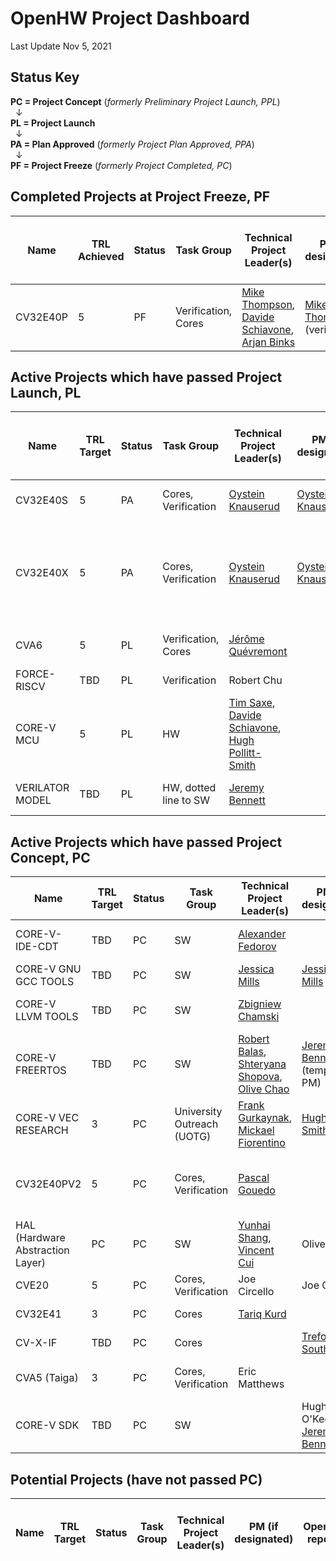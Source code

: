 
# OpenHW Project Dashboard

Last Update Nov 5, 2021

## Status Key
**PC = Project Concept** (*formerly Preliminary Project Launch, PPL*)  
&nbsp; &#8595;  
**PL = Project Launch**  
&nbsp; &#8595;  
**PA = Plan Approved** (*formerly Project Plan Approved, PPA*)  
&nbsp; &#8595;  
**PF = Project Freeze** (*formerly Project Completed, PC*)


## Completed Projects at Project Freeze, PF

| Name     	  | TRL Achieved | Status 	| Task Group                          | Technical Project Leader(s)                   | PM (if designated) 	| OpenHW repo(s)  | EF Project 		| ECLIPSE CQ   	|  PC 		| PL 		|PA 		| PF 		|Project Proposal (or Readme File) 						|
|----------	  |-------- |--------	|-----------------------------	|----------------------------------------------	|--------------------	|--------------	  | -----------------  	|-------------- |------------ 	|-------------- |-------------- |-------------- |---------------------------------------------------------------------- |
| CV32E40P 	  | 5     	| PF     	| Verification,  Cores 		| [Mike Thompson](https://github.com/orgs/openhwgroup/people/MikeOpenHWGroup),  [Davide Schiavone](https://github.com/orgs/openhwgroup/people/davideschiavone), [Arjan Binks](https://github.com/orgs/openhwgroup/people/Silabs-ArjanB)  	| [Mike Thompson](https://github.com/orgs/openhwgroup/people/MikeOpenHWGroup) (verif) | [cv32e40p](https://github.com/openhwgroup/cv32e40p)        | CORE-V Cores      	| [22444](https://dev.eclipse.org/ipzilla/show_bug.cgi?id=22444), [22415](https://dev.eclipse.org/ipzilla/show_bug.cgi?id=22415), [22867](http://dev.eclipse.org/ipzilla/show_bug.cgi?id=22867). [22987](https://dev.eclipse.org/ipzilla/show_bug.cgi?id=22987) 	| grandfathered | grandfathered	| grandfathered	|RTL Freeze [REL 1.0.0](https://projects.eclipse.org/projects/openhw.corev/downloads) 2021.01.20(A)	| [core-v cv32e40p readme](https://github.com/openhwgroup/cv32e40p/blob/master/README.md)		|


## Active Projects which have passed Project Launch, PL

| Name     	  | TRL Target | Status 	| Task Group                          | Technical Project Leader(s)                   |  PM (if designated)  	| OpenHW repo(s)  | EF Project 		| ECLIPSE CQ   	|  PC 		| PL 		|PA 		| Project Proposal (or Readme File) 						| Project Plan |
|----------	 |--------  |--------	|-----------------------------	|----------------------------------------------	|--------------------	|--------------	  | -----------------  	|-------------- |------------ 	|-------------- |-------------- |---------------------------------------------------------------------- | ---------------------------------------------------------------------- |
| CV32E40S  		| 5     	|  PA | Cores, Verification                  | [Oystein Knauserud](https://github.com/silabs-oysteink) 					|      [Oystein Knauserud](https://github.com/silabs-oysteink)		| [cv32e40s](https://github.com/openhwgroup/cv32e40s)     | CORE-V Cores 	|    	| 21.02.22 (A)	| 21.02.22 (A) 		| 21.03.22 (A)		| [cv32e40s combined PPL/PL](https://github.com/openhwgroup/core-v-docs/blob/master/program/Project%20Descriptions%20and%20Plans/CV32E40S/CV32E40S-PPL.md)								|  [PA slides, ](https://github.com/openhwgroup/core-v-docs/blob/master/program/Project%20Descriptions%20and%20Plans/CV32E40S/CV32E40X_CV32E40S_project_plan.pdf)       [PA checklist](https://github.com/openhwgroup/core-v-docs/blob/master/program/Project%20Descriptions%20and%20Plans/CV32E40S/CV32E40X_CV32E40S_PA.xlsx)         |
| CV32E40X  		| 5     	|  PA | Cores, Verification                  | [Oystein Knauserud](https://github.com/silabs-oysteink) 					|      [Oystein Knauserud](https://github.com/silabs-oysteink)		| [cv32e40x](https://github.com/openhwgroup/cv32e40x)     | CORE-V Cores 	| [23159](https://dev.eclipse.org/ipzilla/show_bug.cgi?id=23159) [22398](https://dev.eclipse.org/ipzilla/show_bug.cgi?id=23398) [23401](https://dev.eclipse.org/ipzilla/show_bug.cgi?id=23401) [23465](https://dev.eclipse.org/ipzilla/show_bug.cgi?id=23465) [23532](https://dev.eclipse.org/ipzilla/show_bug.cgi?id=23532) [23538](https://dev.eclipse.org/ipzilla/show_bug.cgi?id=23538) [23349](https://dev.eclipse.org/ipzilla/show_bug.cgi?id=23349) [23537](https://dev.eclipse.org/ipzilla/show_bug.cgi?id=23537)      	| 21.02.22 (A)	| 21.02.22 (A) 		| 21.03.22 (A)		| [cv32e40x combined PPL/PL](https://github.com/openhwgroup/core-v-docs/blob/master/program/Project%20Descriptions%20and%20Plans/CV32E40X/CV32E40X-PPL.md)		|  [PA slides, ](https://github.com/openhwgroup/core-v-docs/blob/master/program/Project%20Descriptions%20and%20Plans/CV32E40X/CV32E40X_CV32E40S_project_plan.pdf)   [PA checklist](https://github.com/openhwgroup/core-v-docs/blob/master/program/Project%20Descriptions%20and%20Plans/CV32E40X/CV32E40X_CV32E40S_PA.xlsx)
| CVA6  		| 5     	|  PL | Verification, Cores           | [Jérôme Quévremont](https://github.com/orgs/openhwgroup/people/jquevremont) 				|  		| [cva6](https://github.com/openhwgroup/cva6)       	  | CORE-V Cores 	| [22416](https://dev.eclipse.org/ipzilla/show_bug.cgi?id=22416)       	| 20.09.28 (A)	| 2021.01.20(A) | TBD		| [cva6 ppl](https://github.com/openhwgroup/core-v-docs/blob/master/program/Project%20Descriptions%20and%20Plans/CVA6/CVA6%20preliminary%20project%20proposal.md) |                 |
| FORCE-RISCV  		| TBD     	|  PL | Verification                  | Robert Chu					|      		| [force-riscv](https://github.com/openhwgroup/force-riscv)     |  	|        	| 20.09.28 (A)	| 20.10.26 (A) 		| TBD		| [force-riscv pl](https://github.com/openhwgroup/core-v-docs/blob/master/program/Project%20Descriptions%20and%20Plans/FORCE-RISCV/FORCE-RISCV%20ISG%20project%20proposal.md)								|                 |
| CORE-V MCU   	| 5     	|  PL | HW              | [Tim Saxe](https://github.com/timsaxe), [Davide Schiavone](https://github.com/orgs/openhwgroup/people/davideschiavone), 	[Hugh Pollitt-Smith](https://github.com/orgs/openhwgroup/people/hpollittsmith)   |       		| [core-v-mcu](https://github.com/openhwgroup/core-v-mcu)          	  |  	|        	| 20.10.05 (A)	| 21.04.26 (A) 		| TBD		| [core-v-mcu-soc PL](https://github.com/openhwgroup/core-v-docs/blob/master/program/Project%20Descriptions%20and%20Plans/CORE-V%20MCU%20SoC/MCU%20PL%20Document.md)						 	| [core-v-mcu planning spreadsheet](https://github.com/openhwgroup/core-v-docs/blob/master/program/Project%20Descriptions%20and%20Plans/CORE-V%20MCU%20SoC/MCU%20SoC%20Project%20Plan%20at%20PL.xlsx)	|
| VERILATOR MODEL  	| TBD     	|  PL | HW, dotted line to SW             | [Jeremy Bennett](https://github.com/jeremybennett) |      		| [core-v-mcu](https://github.com/openhwgroup/core-v-mcu)     	  |  	|        	| 21.03.22 (A)	| 21.05.24 (A) 		| TBD		| 	[Verilator Modeling PL](https://github.com/openhwgroup/core-v-docs/blob/master/program/Project%20Descriptions%20and%20Plans/Verilator%20Model/verilator-modeling-pl.md)				 	|



## Active Projects which have passed Project Concept, PC

| Name     	  | TRL Target | Status 	| Task Group                          | Technical Project Leader(s)                   |  PM (if designated)  	| OpenHW repo(s)  | EF Project 		| ECLIPSE CQ   	|  PC 		| PL 		|PA 		| Project Proposal (or Readme File) 						|
|----------	  |-------- |--------	|-----------------------------	|----------------------------------------------	|--------------------	|--------------	  | -----------------  	|-------------- |------------ 	|-------------- |-------------- |---------------------------------------------------------------------- |
| CORE-V-IDE-CDT  | TBD     	| PC       	| SW                            | [Alexander Fedorov](https://github.com/orgs/openhwgroup/people/ruspl-afed) 				|       	| [core-v-ide-cdt](https://github.com/openhwgroup/core-v-ide-cdt)  | CORE-V Cores 	| [22867](http://dev.eclipse.org/ipzilla/show_bug.cgi?id=22867)     	| 20.08.31(A) 	| TBD 	| TBD		| [core-v-ide-cdt ppl](https://github.com/openhwgroup/core-v-docs/blob/master/program/Project%20Descriptions%20and%20Plans/CORE-V%20IDE/CORE-V%20IDE%20prelminary%20project%20proposal.md)			|
| CORE-V GNU GCC TOOLS  | TBD     	|  PC | SW                            | [Jessica Mills](https://github.com/jessicamills) 				| [Jessica Mills](https://github.com/jessicamills)  		| [corev-gcc](https://github.com/openhwgroup/corev-gcc)       |  	|        	| 20.10.05 (A)	| TBD	 	| TBD 		|  [core-v gnu gcc tools ppl](https://github.com/openhwgroup/core-v-docs/blob/master/program/Project%20Descriptions%20and%20Plans/CORE-V%20GNU-Tools/core-v-gnu-tools-ppl.md) 	|							 	|	
| CORE-V LLVM TOOLS  	| TBD     	|  PC | SW              | [Zbigniew Chamski](https://github.com/PicoPET)    |       		| [corev-llvm-project](https://github.com/openhwgroup/corev-llvm-project)     	  |  	|        	| 20.11.30 (A)	| TBD 		| TBD		| [llvm-toolchain-ppl](https://github.com/openhwgroup/core-v-docs/blob/master/program/Project%20Descriptions%20and%20Plans/LLVM%20Toochain/llvm-toolchain-ppl.md)	
| CORE-V FREERTOS  	| TBD     	|  PC | SW              | [Robert Balas](https://github.com/bluewww), [Shteryana Shopova](https://github.com/shteryana), [Olive Chao](https://github.com/olivetreezhao)    |  [Jeremy Bennett](https://github.com/jeremybennett) (temporary PM)     		| [core-v-freertos](https://github.com/openhwgroup/core-v-freertos)     	  |  	|        	| 20.11.30 (A)	| TBD 		| TBD		| [core-v-free-rtos-ppl](https://github.com/openhwgroup/core-v-docs/blob/master/program/Project%20Descriptions%20and%20Plans/Free%20RTOS/core-v-free-rtos-ppl.md)	
| CORE-V VEC RESEARCH  | 3     	|  PC | University Outreach (UOTG)              | [Frank Gurkaynak](https://github.com/gurkaynak), [Mickael Fiorentino](https://github.com/mickaelfiorentino) |  [Hugh Pollitt Smith](https://github.com/orgs/openhwgroup/people/hpollittsmith)     		| TBD       	  |  	|        	| 20.11.30 (A)	| TBD 		| TBD		| [core-v-VEC research ppl](https://github.com/openhwgroup/core-v-docs/blob/master/program/Project%20Descriptions%20and%20Plans/CORE-V%20VEC%20Research/PPL%20proposal%20for%20Core-V-VEC%20Research%20Project.md)	
| CV32E40PV2  	| 5     	|  PC | Cores, Verification              | [Pascal Gouedo](https://github.com/pascalgouedo)   |   		| [cv32e40p](https://github.com/openhwgroup/cv32e40p)          	  |  	|        	| 21.06.28 (A)	| TBD 		| TBD		| [CV32E40PV2 PC, ](https://github.com/openhwgroup/core-v-docs/blob/master/program/Project%20Descriptions%20and%20Plans/CV32E40Pv2/Project_Concept_for_CV32E40Pv2_June%2028.md) [CV32E40PV2 PC pres.](https://github.com/openhwgroup/core-v-docs/blob/master/program/Project%20Descriptions%20and%20Plans/CV32E40Pv2/CV32E40P%20v2%20Project%20Concept%20June%2028%202021.pptx), [Outdated PPL](https://github.com/openhwgroup/core-v-docs/blob/master/program/Project%20Descriptions%20and%20Plans/CV32E40Pv2/CV32E40Pv2%20preliminary%20project%20proposal.md)							 	|
| HAL (Hardware Abstraction Layer)  | PC     	|  PC | SW              | [Yunhai Shang](https://github.com/shangyunhai), [Vincent Cui](https://github.com/VincentCui632) |  Olive Zhao   		| TBD       	  |  	|        	| 21.06.28 (A)	| TBD 		| TBD		| [HAL PC](https://github.com/openhwgroup/core-v-docs/blob/master/program/Project%20Descriptions%20and%20Plans/CORE-V-HAL/Project-Concept-HAL.md), [HAL PC reqs. pres.](https://github.com/openhwgroup/core-v-docs/blob/master/program/Project%20Descriptions%20and%20Plans/CORE-V-HAL/Hardware%20-Abstraction-Layer-HAL-Requirements-for-PC.pptx)	
| CVE20  	| 5     	|  PC | Cores, Verification              | Joe Circello  |  Joe Circello    		| TBD       	  | 	|   	     	| 21.06.28 (A)	| TBD 		| 	TBD	| 	[CVE20 PC](https://github.com/openhwgroup/core-v-docs/blob/master/program/Project%20Descriptions%20and%20Plans/CVE20/Project%20Concept%20for%20CV32E20.md)		 	|
| CV32E41  	| 3     	|  PC | Cores              | [Tariq Kurd](https://github.com/tariqkurd-repo)  |     		| [cv32e41p](https://github.com/openhwgroup/cv32e41p)       	  | 	|   	     	| 21.06.28 (A)	| TBD 		| 	TBD	| 	[CVE32E41 PC](https://github.com/openhwgroup/core-v-docs/blob/master/program/Project%20Descriptions%20and%20Plans/CV32E41P/CV32E41P%20project%20proposal.md)| 
| CV-X-IF  	| TBD     	|  PC | Cores              |   |  [Trefor Southwell](https://github.com/treforsouthwell)   		|     [core-v-xif](https://github.com/openhwgroup/core-v-xif)   	  | 	|   	     	| 21.06.28 (A)	| TBD 		| 	TBD	| 	[CV-X-IF PC](https://github.com/openhwgroup/core-v-docs/blob/master/program/Project%20Descriptions%20and%20Plans/CV-X-IF/CV_X_Interface_project_concept.pdf)| 
| CVA5 (Taiga)  	| 3     	| PC | Cores, Verification             | Eric Matthews |      		|     TBD	  |  	|        	| 21.07.23 (A)	|  	TBD	| TBD		| 	[Taiga PC](https://github.com/openhwgroup/core-v-docs/blob/master/program/Project%20Descriptions%20and%20Plans/CORE-V%20CVA5/PC-Taiga-CVA5.md)  [Taiga TWG pres.](https://github.com/openhwgroup/core-v-docs/blob/master/program/Project%20Descriptions%20and%20Plans/CVA5/SFU_taiga_formal_overview_openhw-2021-28jun.pdf)		 	|
| CORE-V  SDK  	| TBD     	| PC | SW             |  |   Hugh O'Keeffe, [Jeremy Bennett](https://github.com/jeremybennett)  		|     TBD	  |  	|        	| 21.09.27 (A)	|  	TBD	| TBD		| 	  [SDK Project Concept](https://github.com/openhwgroup/core-v-docs/blob/master/program/Project%20Descriptions%20and%20Plans/SDK/sdk-project-concept.md)		 	|


## Potential Projects (have not passed PC)

| Name     	  | TRL Target | Status 	| Task Group                     | Technical Project Leader(s)                   |  PM (if designated)  	| OpenHW repo(s)  | EF Project 		| ECLIPSE CQ   	|  PC 		| PL 		|PA 		| Project Proposal (or Readme File) 						|
|----------	 |--------  |--------	|-----------------------------	|----------------------------------------------	|--------------------	|--------------	  | -----------------  	|-------------- |------------ 	|-------------- |-------------- |---------------------------------------------------------------------- |
